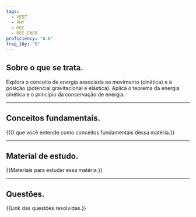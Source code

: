 ```yaml
---
tags:
  - VEST
  - PHY
  - MEC
  - MEC_ENER
proficiency: "0.0"
freq_10y: "0"
---
```

## Sobre o que se trata.

Explora o conceito de energia associada ao movimento (cinética) e à posição (potencial gravitacional e elástica). Aplica o teorema da energia cinética e o princípio da conservação de energia.

--- 
## Conceitos fundamentais.

{{O que você entende como conceitos fundamentais dessa matéria.}}

---
## Material de estudo.

{{Materiais para estudar essa matéria.}}

--- 
## Questões.

{{Link das questões resolvidas.}}